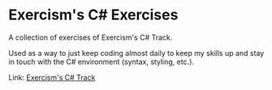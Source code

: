 # Exercism's C# Exercises

A collection of exercises of Exercism's C# Track.

Used as a way to just keep coding almost daily to keep my skills up and stay in touch with the C# environment (syntax, styling, etc.).

Link: [Exercism's C# Track](https://exercism.io/tracks/csharp)